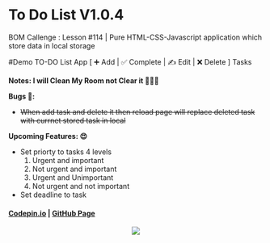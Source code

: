 <h1>To Do List V1.0.4</h1>
<p>BOM Callenge : Lesson #114 | Pure HTML-CSS-Javascript application which store data in local storage </p>
<p>#Demo TO-DO List App
[ ➕ Add | ✅ Complete | ✍ Edit | ❌ Delete ] Tasks</p>
<p style="font-weight:bold">Notes: I will Clean My Room not Clear it 🤣🤣🤣<p>
<p><b>Bugs 🐞: </b> <ul>
    <li style="text-decoration: line-through;">When add task and delete it then reload page will replace deleted task with currnet stored task in local </li>
</ul><p>
<p><b>Upcoming Features: 😍</b>
    <ul>
        <li>Set priorty to tasks 4 levels
            <ol>
                <li>Urgent and important</li>
<li>Not urgent and important</li>
<li>Urgent and Unimportant</li>
<li>Not urgent and not important</li>
            </ol>
        </li>
        <li>Set deadline to task</li>
    </ul>
</p>
<h4><a href="https://codepen.io/IbarM/full/PoeOPMP">Codepin.io</a> | <a href="https://ibrahemmr.github.io/To-Do-list-demo/">GitHub Page</a></h4>
<p  align="center">
    <img src="https://github.com/ibrahemMR/Learning-JS/blob/main/Elzero%20Challenges/L114-ToDolistChallenge/demo.gif">
</p>
